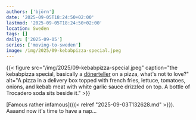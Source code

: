 ```yaml
---
authors: ['björn']
date: '2025-09-05T18:24:50+02:00'
lastmod: '2025-09-05T18:24:50+02:00'
location: Sweden
tags: []
daily: ['2025-09-05']
series: ['moving-to-sweden']
image: /img/2025/09-kebabpizza-special.jpeg
---
```

{{< figure src="/img/2025/09-kebabpizza-special.jpeg" caption="the kebabpizza special, basically a [dönerteller](https://en.wiktionary.org/wiki/Dönerteller) on a pizza, what's not to love?" alt="A pizza in a delivery box topped with french fries, lettuce, tomatoes, onions, and kebab meat with white garlic sauce drizzled on top. A bottle of Trocadero soda sits beside it." >}}

[Famous rather infamous]({{< relref "2025-09-03T132628.md" >}}). Aaaand now it's time to have a nap…
